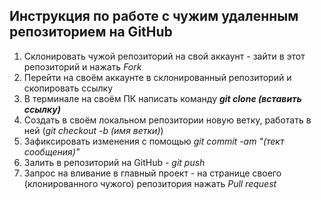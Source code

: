 ## Инструкция по работе с чужим удаленным репозиторием на GitHub
1. Склонировать чужой репозиторий на свой аккаунт - зайти в этот репозиторий и нажать *Fork*
2. Перейти на своём аккаунте в склонированный репозиторий и скопировать ссылку
3. В терминале на своём ПК написать команду *__git clone (вставить ссылку)__*
4. Создать в своём локальном репозитории новую ветку, работать в ней (*git checkout -b (имя ветки)*)
5. Зафиксировать изменения с помощью *git commit -am "(тект сообщения)"*
6. Залить в репозиторий на GitHub - *git push*
7. Запрос на вливание в главный проект - на странице своего (клонированного чужого) репозитория нажать *Pull request*
